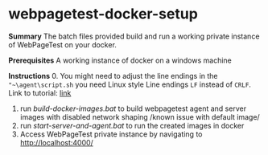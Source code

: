 # webpagetest-docker-setup

**Summary**
The batch files provided build and run a working private instance of WebPageTest on your docker.

**Prerequisites**
A working instance of docker on a windows machine

**Instructions**
0. You might need to adjust the line endings in the `"~\agent\script.sh` you need Linux style Line endings `LF` instead of `CRLF`. Link to tutorial: [link](https://support.nesi.org.nz/hc/en-gb/articles/218032857-Converting-from-Windows-style-to-UNIX-style-line-endings)
1. run *build-docker-images.bat* to build webpagetest agent and server images with disabled network shaping /known issue with default image/
2. run *start-server-and-agent.bat* to run the created images in docker
3. Access WebPageTest private instance by navigating to [http://localhost:4000/](http://localhost:4000/)
